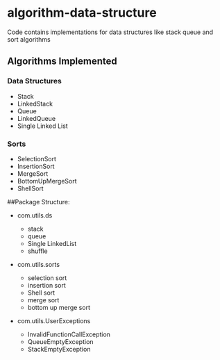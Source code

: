 # algorithm-data-structure
Code contains implementations for data structures like stack queue and sort algorithms

## Algorithms Implemented

### Data Structures
* Stack
* LinkedStack
* Queue
* LinkedQueue
* Single Linked List

### Sorts
* SelectionSort
* InsertionSort
* MergeSort
* BottomUpMergeSort
* ShellSort

##Package Structure:
* com.utils.ds 
	- stack
	- queue
	- Single LinkedList
	- shuffle
	
* com.utils.sorts 
	- selection sort
	- insertion sort
	- Shell sort
	- merge sort
	- bottom up merge sort
	
* com.utils.UserExceptions 
	- InvalidFunctionCallException
	- QueueEmptyException
	- StackEmptyException
